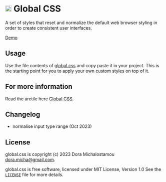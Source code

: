 
# <img src="https://dora.michalostamou.me/logo.svg" height="20" width="20"> Global CSS

A set of styles that reset and normalize the default web browser styling in order to create consistent user interfaces.

[Demo](https://global-css.vercel.app)

## Usage

Use the file contents of [global.css](https://github.com/dora-micha/global-css/blob/main/global.css) and copy paste it in your project. 
This is the starting point for you to apply your own custom styles on top of it.


## For more information

Read the arctile here [Global CSS](https://dora.michalostamou.me/articles/global-css).


## Changelog

 - normalise input type range (Oct 2023)
   

## License

global.css is copyright (c) 2023 Dora Michalostamou <dora.micha@gmail.com>.

global.css is free software, licensed under MIT License, Version 1.0
See the [`LICENSE`](LICENSE) file for more details.
